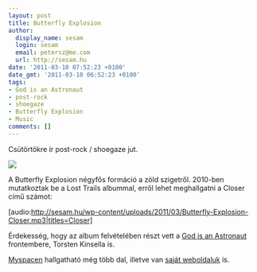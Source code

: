 ```yaml
---
layout: post
title: Butterfly Explosion
author:
  display_name: sesam
  login: sesam
  email: petersz@me.com
  url: http://sesam.hu
date: '2011-03-10 07:52:23 +0100'
date_gmt: '2011-03-10 06:52:23 +0100'
tags:
- God is an Astronaut
- post-rock
- shoegaze
- Butterfly Explosion
- Music
comments: []
---
```


Csütörtökre ír post-rock / shoegaze jut.

[![](http://sesam.hu/wp-content/uploads/2011/03/Butterfly+Explosion.jpg)](http://butterflyexplosion.com)

A Butterfly Explosion négyfős formáció a zöld szigetről. 2010-ben mutatkoztak be a Lost Trails albummal, erről lehet meghallgatni a Closer című számot:

[audio:http://sesam.hu/wp-content/uploads/2011/03/Butterfly-Explosion-Closer.mp3|titles=Closer]

Érdekesség, hogy az album felvételében részt vett a [God is an Astronaut](http://sesam.hu/2011/01/21/suicide-by-star) frontembere, Torsten Kinsella is.

[Myspacen](http://www.myspace.com/butterflyexplosion) hallgatható még több dal, illetve van [saját weboldaluk](http://butterflyexplosion.com) is.
